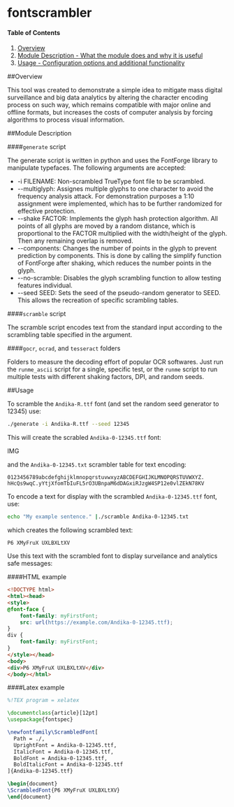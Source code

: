 # fontscrambler



#### Table of Contents

1. [Overview](#overview)
2. [Module Description - What the module does and why it is useful](#module-description)
3. [Usage - Configuration options and additional functionality](#usage)



##Overview

This tool was created to demonstrate a simple idea to mitigate mass digital surveillance and big data analytics by altering the character encoding process on such way, which remains compatible with major online and offline formats, but increases the costs of computer analysis by forcing algorithms to process visual information.



##Module Description

####`generate` script

The generate script is written in python and uses the FontForge library to manipulate typefaces. The following arguments are accepted:

* -i FILENAME: Non-scrambled TrueType font file to be scrambled.
* --multiglyph: Assignes multiple glyphs to one character to avoid the frequency analysis attack. For demonstration purposes a 1:10 assignment were implemented, which has to be further randomized for effective protection.
* --shake FACTOR: Implements the glyph hash protection algorithm. All points of all glyphs are moved by a random distance, which is proportional to the FACTOR multiplied with the width/height of the glyph. Then any remaining overlap is removed.
* --components: Changes the number of points in the glyph to prevent prediction by components. This is done by calling the simplify function of FontForge after shaking, which reduces the number points in the glyph.
* --no-scramble: Disables the glyph scrambling function to allow testing features individual.
* --seed SEED: Sets the seed of the pseudo-random generator to SEED. This allows the recreation of specific scrambling tables.



####`scramble` script

The scramble script encodes text from the standard input according to the scrambling table specified in the argument.



####`gocr`, `ocrad`, and `tesseract` folders

Folders to measure the decoding effort of popular OCR softwares. Just run the `runme_ascii` script for a single, specific test, or the `runme` script to run multiple tests with different shaking factors, DPI, and random seeds.



##Usage

To scramble the `Andika-R.ttf` font (and set the random seed generator to 12345) use:

```bash
./generate -i Andika-R.ttf --seed 12345
```

This will create the scrabled `Andika-0-12345.ttf` font:

IMG

and the `Andika-0-12345.txt` scrambler table for text encoding:

```text
0123456789abcdefghijklmnopqrstuvwxyzABCDEFGHIJKLMNOPQRSTUVWXYZ.
hHcQs9wqC.yYtjXfomTbIuFL5rO3UBnpaM6dDAGxiRJzgW4SP12e0vlZEkN78KV
```

To encode a text for display with the scrambled `Andika-0-12345.ttf` font, use:

```bash
echo "My example sentence." |./scramble Andika-0-12345.txt
```

which creates the following scrambled text:

```text
P6 XMyFruX UXLBXLtXV
```

Use this text with the scrambled font to display surveilance and analytics safe messages:



####HTML example

```html
<!DOCTYPE html>
<html><head>
<style> 
@font-face {
    font-family: myFirstFont;
    src: url(https://example.com/Andika-0-12345.ttf);
}
div {
    font-family: myFirstFont;
}
</style></head>
<body>
<div>P6 XMyFruX UXLBXLtXV</div>
</body></html>
```



####Latex example

```tex
%!TEX program = xelatex

\documentclass{article}[12pt]
\usepackage{fontspec}

\newfontfamily\ScrambledFont[
  Path = ./,
  UprightFont = Andika-0-12345.ttf,
  ItalicFont = Andika-0-12345.ttf,
  BoldFont = Andika-0-12345.ttf,
  BoldItalicFont = Andika-0-12345.ttf
]{Andika-0-12345.ttf}

\begin{document}
\ScrambledFont{P6 XMyFruX UXLBXLtXV}
\end{document}
```
